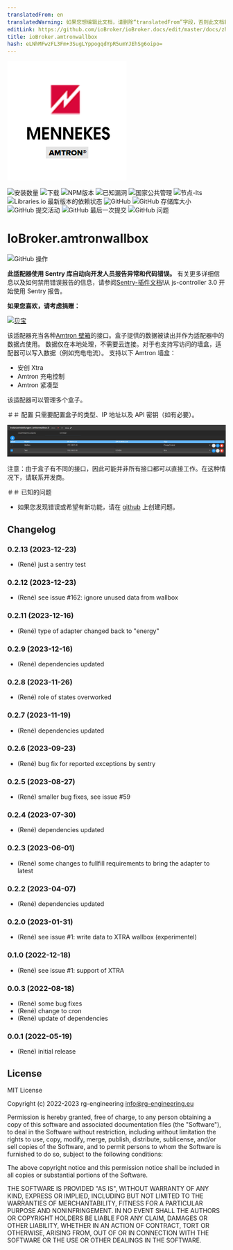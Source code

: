 ```yaml
---
translatedFrom: en
translatedWarning: 如果您想编辑此文档，请删除“translatedFrom”字段，否则此文档将再次自动翻译
editLink: https://github.com/ioBroker/ioBroker.docs/edit/master/docs/zh-cn/adapterref/iobroker.amtronwallbox/README.md
title: ioBroker.amtronwallbox
hash: eLNhMFwzFL3Fm+3SugLYppogqdYpR5umYJEhSg6oipo=
---
```

![标识](../../../en/adapterref/iobroker.amtronwallbox/admin/amtronwallbox.png)

![安装数量](http://iobroker.live/badges/amtronwallbox-stable.svg)
![下载](https://img.shields.io/npm/dm/iobroker.amtronwallbox.svg)
![NPM版本](http://img.shields.io/npm/v/iobroker.amtronwallbox.svg)
![已知漏洞](https://snyk.io/test/github/rg-engineering/ioBroker.amtronwallbox/badge.svg)
![国家公共管理](https://nodei.co/npm/iobroker.amtronwallbox.png?downloads=true)
![节点-lts](https://img.shields.io/node/v-lts/iobroker.amtronwallbox?style=flat-square)
![Libraries.io 最新版本的依赖状态](https://img.shields.io/librariesio/release/npm/iobroker.amtronwallbox?label=npm%20dependencies&style=flat-square)
![GitHub](https://img.shields.io/github/license/rg-engineering/ioBroker.amtronwallbox?style=flat-square)
![GitHub 存储库大小](https://img.shields.io/github/repo-size/rg-engineering/ioBroker.amtronwallbox?logo=github&style=flat-square)
![GitHub 提交活动](https://img.shields.io/github/commit-activity/m/rg-engineering/ioBroker.amtronwallbox?logo=github&style=flat-square)
![GitHub 最后一次提交](https://img.shields.io/github/last-commit/rg-engineering/ioBroker.amtronwallbox?logo=github&style=flat-square)
![GitHub 问题](https://img.shields.io/github/issues/rg-engineering/ioBroker.amtronwallbox?logo=github&style=flat-square)

# IoBroker.amtronwallbox
![GitHub 操作](https://github.com/rg-engineering/ioBroker.amtronwallbox/workflows/Test%20and%20Release/badge.svg)

**此适配器使用 Sentry 库自动向开发人员报告异常和代码错误。** 有关更多详细信息以及如何禁用错误报告的信息，请参阅[Sentry-插件文档](https://github.com/ioBroker/plugin-sentry#plugin-sentry)!从 js-controller 3.0 开始使用 Sentry 报告。

**如果您喜欢，请考虑捐赠：**

[![贝宝](https://www.paypalobjects.com/en_US/DK/i/btn/btn_donateCC_LG.gif)](https://www.paypal.com/donate/?hosted_button_id=34ESBMJ932QZC)

该适配器充当各种[Amtron 壁箱](https://www.mennekes.de/emobility/produkte/amtron-wallboxen/)的接口。盒子提供的数据被读出并作为适配器中的数据点使用。
数据仅在本地处理，不需要云连接。对于也支持写访问的墙盒，适配器可以写入数据（例如充电电流）。
支持以下 Amtron 墙盒：

* 安创 Xtra
* Amtron 充电控制
* Amtron 紧凑型

该适配器可以管理多个盒子。

＃＃ 配置
只需要配置盒子的类型、IP 地址以及 API 密钥（如有必要）。

![配置](../../../en/adapterref/iobroker.amtronwallbox/admin/docs/Amtron_Config.PNG)

注意：由于盒子有不同的接口，因此可能并非所有接口都可以直接工作。在这种情况下，请联系开发商。

＃＃ 已知的问题
* 如果您发现错误或希望有新功能，请在 [github](https://github.com/rg-engineering/ioBroker.amtronwallbox/issues) 上创建问题。

## Changelog

<!--
  Placeholder for the next version (at the beginning of the line):
  ### **WORK IN PROGRESS**
-->
### 0.2.13 (2023-12-23)
* (René) just a sentry test

### 0.2.12 (2023-12-23)
* (René) see issue #162: ignore unused data from wallbox

### 0.2.11 (2023-12-16)
* (René) type of adapter changed back to "energy"

### 0.2.9 (2023-12-16)
* (René) dependencies updated

### 0.2.8 (2023-11-26)
* (René) role of states overworked

### 0.2.7 (2023-11-19)
* (René) dependencies updated

### 0.2.6 (2023-09-23)
* (René) bug fix for reported exceptions by sentry

### 0.2.5 (2023-08-27)
* (René) smaller bug fixes, see issue #59

### 0.2.4 (2023-07-30)
* (René) dependencies updated

### 0.2.3 (2023-06-01)
* (René) some changes to fullfill requirements to bring the adapter to latest

### 0.2.2 (2023-04-07)
* (René) dependencies updated

### 0.2.0 (2023-01-31)
* (René) see issue #1: write data to XTRA wallbox (experimentel)

### 0.1.0 (2022-12-18)
* (René) see issue #1: support of XTRA

### 0.0.3 (2022-08-18)
* (René) some bug fixes
* (René) change to cron
* (René) update of dependencies

### 0.0.1 (2022-05-19)
* (René) initial release

## License
MIT License

Copyright (c) 2022-2023 rg-engineering info@rg-engineering.eu

Permission is hereby granted, free of charge, to any person obtaining a copy
of this software and associated documentation files (the "Software"), to deal
in the Software without restriction, including without limitation the rights
to use, copy, modify, merge, publish, distribute, sublicense, and/or sell
copies of the Software, and to permit persons to whom the Software is
furnished to do so, subject to the following conditions:

The above copyright notice and this permission notice shall be included in all
copies or substantial portions of the Software.

THE SOFTWARE IS PROVIDED "AS IS", WITHOUT WARRANTY OF ANY KIND, EXPRESS OR
IMPLIED, INCLUDING BUT NOT LIMITED TO THE WARRANTIES OF MERCHANTABILITY,
FITNESS FOR A PARTICULAR PURPOSE AND NONINFRINGEMENT. IN NO EVENT SHALL THE
AUTHORS OR COPYRIGHT HOLDERS BE LIABLE FOR ANY CLAIM, DAMAGES OR OTHER
LIABILITY, WHETHER IN AN ACTION OF CONTRACT, TORT OR OTHERWISE, ARISING FROM,
OUT OF OR IN CONNECTION WITH THE SOFTWARE OR THE USE OR OTHER DEALINGS IN THE
SOFTWARE.